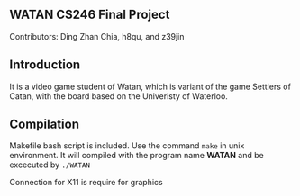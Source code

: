 ## WATAN CS246 Final Project
Contributors: Ding Zhan Chia, h8qu, and z39jin

## Introduction
It is a video game student of Watan, which is variant of the game Settlers of Catan, with the board based on the Univeristy of Waterloo.

## Compilation 
Makefile bash script is included. 
Use the command `make` in unix environment. It will compiled with the program name **WATAN** and be excecuted by `./WATAN`

Connection for X11 is require for graphics
